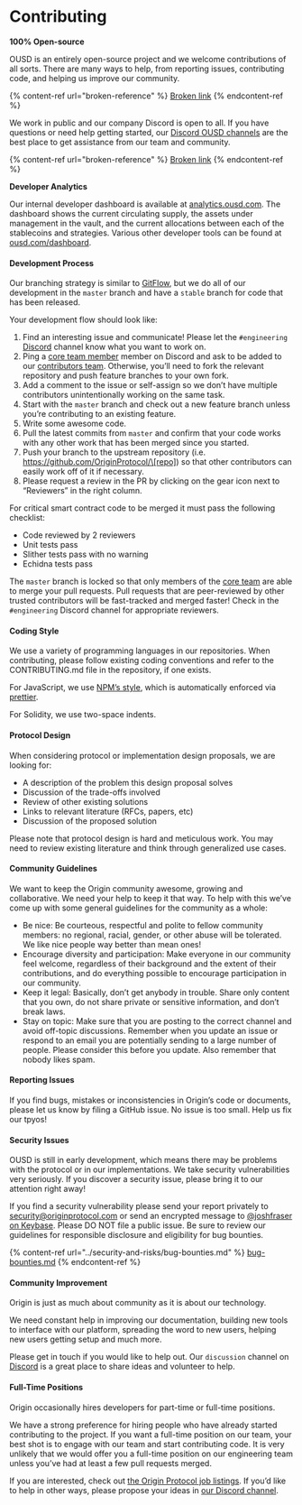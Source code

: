 # Contributing

**100% Open-source**

OUSD is an entirely open-source project and we welcome contributions of all sorts. There are many ways to help, from reporting issues, contributing code, and helping us improve our community.

{% content-ref url="broken-reference" %}
[Broken link](broken-reference)
{% endcontent-ref %}

We work in public and our company Discord is open to all. If you have questions or need help getting started, our [Discord OUSD channels](https://discord.gg/jyxpUSe) are the best place to get assistance from our team and community.

{% content-ref url="broken-reference" %}
[Broken link](broken-reference)
{% endcontent-ref %}

**Developer Analytics**

Our internal developer dashboard is available at [analytics.ousd.com](https://analytics.ousd.com). The dashboard shows the current circulating supply, the assets under management in the vault, and the current allocations between each of the stablecoins and strategies. Various other developer tools can be found at [ousd.com/dashboard](https://ousd.com/dashboard).

#### Development Process

Our branching strategy is similar to [GitFlow](http://nvie.com/posts/a-successful-git-branching-model/), but we do all of our development in the `master` branch and have a `stable` branch for code that has been released.

Your development flow should look like:

1. Find an interesting issue and communicate! Please let the `#engineering` [Discord](https://discord.gg/jyxpUSe) channel know what you want to work on.
2. Ping a [core team member](https://github.com/orgs/OriginProtocol/teams/core/members) member on Discord and ask to be added to our [contributors team](https://github.com/orgs/OriginProtocol/teams/contributors). Otherwise, you’ll need to fork the relevant repository and push feature branches to your own fork.
3. Add a comment to the issue or self-assign so we don’t have multiple contributors unintentionally working on the same task.
4. Start with the `master` branch and check out a new feature branch unless you’re contributing to an existing feature.
5. Write some awesome code.
6. Pull the latest commits from `master` and confirm that your code works with any other work that has been merged since you started.
7. Push your branch to the upstream repository (i.e. https://github.com/OriginProtocol/\[repo]) so that other contributors can easily work off of it if necessary.
8. Please request a review in the PR by clicking on the gear icon next to “Reviewers” in the right column.

For critical smart contract code to be merged it must pass the following checklist:

*  Code reviewed by 2 reviewers
*  Unit tests pass
*  Slither tests pass with no warning
*  Echidna tests pass

The `master` branch is locked so that only members of the [core team](https://github.com/orgs/OriginProtocol/teams/core) are able to merge your pull requests. Pull requests that are peer-reviewed by other trusted contributors will be fast-tracked and merged faster! Check in the `#engineering` Discord channel for appropriate reviewers.

#### Coding Style

We use a variety of programming languages in our repositories. When contributing, please follow existing coding conventions and refer to the CONTRIBUTING.md file in the repository, if one exists.

For JavaScript, we use [NPM’s style](https://docs.npmjs.com/misc/coding-style), which is automatically enforced via [prettier](https://prettier.io).

For Solidity, we use two-space indents.

#### Protocol Design

When considering protocol or implementation design proposals, we are looking for:

* A description of the problem this design proposal solves
* Discussion of the trade-offs involved
* Review of other existing solutions
* Links to relevant literature (RFCs, papers, etc)
* Discussion of the proposed solution

Please note that protocol design is hard and meticulous work. You may need to review existing literature and think through generalized use cases.

#### Community Guidelines

We want to keep the Origin community awesome, growing and collaborative. We need your help to keep it that way. To help with this we’ve come up with some general guidelines for the community as a whole:

* Be nice: Be courteous, respectful and polite to fellow community members: no regional, racial, gender, or other abuse will be tolerated. We like nice people way better than mean ones!
* Encourage diversity and participation: Make everyone in our community feel welcome, regardless of their background and the extent of their contributions, and do everything possible to encourage participation in our community.
* Keep it legal: Basically, don’t get anybody in trouble. Share only content that you own, do not share private or sensitive information, and don’t break laws.
* Stay on topic: Make sure that you are posting to the correct channel and avoid off-topic discussions. Remember when you update an issue or respond to an email you are potentially sending to a large number of people. Please consider this before you update. Also remember that nobody likes spam.

#### Reporting Issues

If you find bugs, mistakes or inconsistencies in Origin’s code or documents, please let us know by filing a GitHub issue. No issue is too small. Help us fix our tpyos!

#### Security Issues

OUSD is still in early development, which means there may be problems with the protocol or in our implementations. We take security vulnerabilities very seriously. If you discover a security issue, please bring it to our attention right away!

If you find a security vulnerability please send your report privately to [security@originprotocol.com](mailto:security@originprotocol.com) or send an encrypted message to [@joshfraser on Keybase](https://keybase.io/joshfraser). Please DO NOT file a public issue. Be sure to review our guidelines for responsible disclosure and eligibility for bug bounties.

{% content-ref url="../security-and-risks/bug-bounties.md" %}
[bug-bounties.md](../security-and-risks/bug-bounties.md)
{% endcontent-ref %}

#### **Community Improvement**

Origin is just as much about community as it is about our technology.

We need constant help in improving our documentation, building new tools to interface with our platform, spreading the word to new users, helping new users getting setup and much more.

Please get in touch if you would like to help out. Our `discussion` channel on [Discord](https://www.originprotocol.com/discord) is a great place to share ideas and volunteer to help.

#### Full-Time Positions

Origin occasionally hires developers for part-time or full-time positions.

We have a strong preference for hiring people who have already started contributing to the project. If you want a full-time position on our team, your best shot is to engage with our team and start contributing code. It is very unlikely that we would offer you a full-time position on our engineering team unless you’ve had at least a few pull requests merged.

If you are interested, check out [the Origin Protocol job listings](https://angel.co/originprotocol/jobs). If you’d like to help in other ways, please propose your ideas in [our Discord channel](https://www.originprotocol.com/discord).

